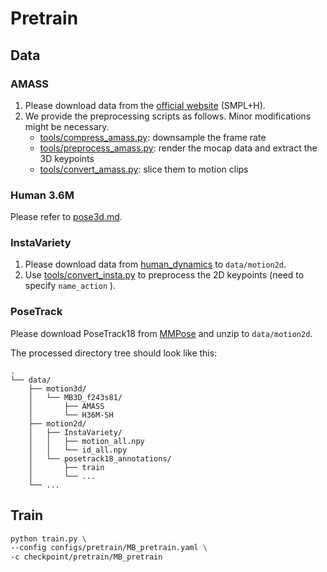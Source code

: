 # Pretrain

## Data

### AMASS

1. Please download data from the [official website](https://amass.is.tue.mpg.de/download.php) (SMPL+H).
2. We provide the preprocessing scripts as follows. Minor modifications might be necessary.
   - [tools/compress_amass.py](../tools/compress_amass.py): downsample the frame rate
   - [tools/preprocess_amass.py](../tools/preprocess_amass.py): render the mocap data and extract the 3D keypoints
   - [tools/convert_amass.py](../tools/convert_amass.py): slice them to motion clips


### Human 3.6M

Please refer to [pose3d.md](pose3d.md#data).

### InstaVariety

1. Please download data from [human_dynamics](https://github.com/akanazawa/human_dynamics/blob/master/doc/insta_variety.md#generating-tfrecords) to `data/motion2d`.
1. Use [tools/convert_insta.py](../tools/convert_insta.py) to preprocess the 2D keypoints (need to specify `name_action` ).

### PoseTrack

Please download PoseTrack18 from [MMPose](https://mmpose.readthedocs.io/en/latest/tasks/2d_body_keypoint.html#posetrack18) and unzip to `data/motion2d`.



The processed directory tree should look like this:

```
.
└── data/
    ├── motion3d/
    │   └── MB3D_f243s81/
    │       ├── AMASS
    │       └── H36M-SH
    ├── motion2d/
    │   ├── InstaVariety/
    │   │   ├── motion_all.npy
    │   │   └── id_all.npy
    │   └── posetrack18_annotations/
    │       ├── train
    │       └── ...
    └── ...
```



## Train

```bash
python train.py \
--config configs/pretrain/MB_pretrain.yaml \
-c checkpoint/pretrain/MB_pretrain
```



